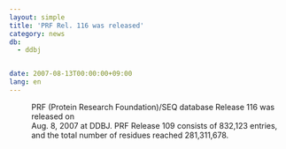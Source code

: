 ```yaml
---
layout: simple
title: 'PRF Rel. 116 was released'
category: news
db:
  - ddbj


date: 2007-08-13T00:00:00+09:00
lang: en
---
```


<dd>PRF (Protein Research Foundation)/SEQ database Release 116 was released on<br> Aug. 8, 2007 at DDBJ. PRF Release 109 consists of 832,123 entries,<br> and the total number of residues reached 281,311,678.</dd>
